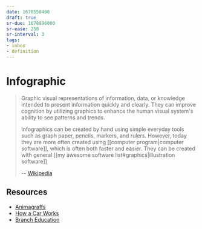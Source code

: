 ```yaml
---
date: 1678550400
draft: true
sr-due: 1678896000
sr-ease: 250
sr-interval: 3
tags:
- inbox
- definition
---
```


# Infographic

> Graphic visual representations of information, data, or knowledge intended to
> present information quickly and clearly. They can improve cognition by
> utilizing graphics to enhance the human visual system's ability to see
> patterns and trends.
>
> Infographics can be created by hand using simple everyday tools such as graph
> paper, pencils, markers, and rulers. However, today they are more often
> created using [[computer program|computer software]], which is
> often both faster and easier. They can be created with general
> [[my awesome software list#graphics|illustration software]]
>
> -- [Wikipedia](https://en.wikipedia.org/wiki/Infographic)

## Resources

- [Animagraffs](https://animagraffs.com/)
- [How a Car Works](https://www.howacarworks.com/)
- [Branch Education](https://www.youtube.com/c/brancheducation)